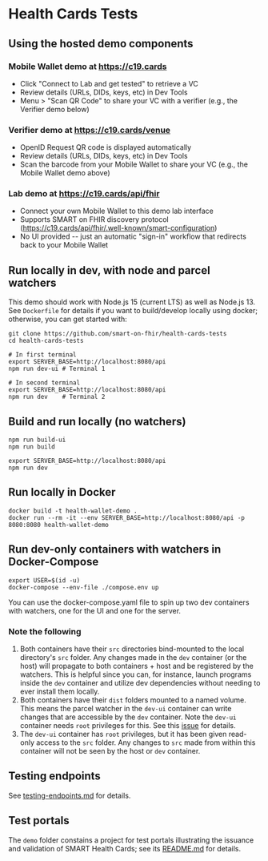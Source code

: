 # Health Cards Tests

## Using the hosted demo components

### Mobile Wallet demo at <https://c19.cards>

- Click "Connect to Lab and get tested" to retrieve a VC
- Review details (URLs, DIDs, keys, etc) in Dev Tools
- Menu > "Scan QR Code" to share your VC with a verifier (e.g., the Verifier demo below)

### Verifier demo at <https://c19.cards/venue>

- OpenID Request QR code is displayed automatically
- Review details (URLs, DIDs, keys, etc) in Dev Tools
- Scan the barcode from your Mobile Wallet to share your VC (e.g., the Mobile Wallet demo above)

### Lab demo at <https://c19.cards/api/fhir>

- Connect your own Mobile Wallet to this demo lab interface
- Supports SMART on FHIR discovery protocol (<https://c19.cards/api/fhir/.well-known/smart-configuration>)
- No UI provided -- just an automatic "sign-in" workflow that redirects back to your Mobile Wallet

## Run locally in dev, with node and parcel watchers

This demo should work with Node.js 15 (current LTS) as well as Node.js 13. See `Dockerfile` for details if you want to build/develop locally using docker; otherwise, you can get started with:

    git clone https://github.com/smart-on-fhir/health-cards-tests
    cd health-cards-tests

    # In first terminal
    export SERVER_BASE=http://localhost:8080/api
    npm run dev-ui # Terminal 1

    # In second terminal
    export SERVER_BASE=http://localhost:8080/api
    npm run dev    # Terminal 2

## Build and run locally (no watchers)

    npm run build-ui
    npm run build

    export SERVER_BASE=http://localhost:8080/api
    npm run dev

## Run locally in Docker

    docker build -t health-wallet-demo .
    docker run --rm -it --env SERVER_BASE=http://localhost:8080/api -p 8080:8080 health-wallet-demo

## Run dev-only containers with watchers in Docker-Compose

    export USER=$(id -u)
    docker-compose --env-file ./compose.env up

You can use the docker-compose.yaml file to spin up two dev containers with watchers, one for the UI and one for the server.

### Note the following

1. Both containers have their `src` directories bind-mounted to the local directory's `src` folder. Any changes made in the `dev` container (or the host) will propagate to both containers + host and be registered by the watchers. This is helpful since you can, for instance, launch programs inside the `dev` container and utilize dev dependencies without needing to ever install them locally.
2. Both containers have their `dist` folders mounted to a named volume. This means the parcel watcher in the `dev-ui` container can write changes that are accessible by the `dev` container. Note the `dev-ui` container needs `root` privileges for this. See this [issue](https://github.com/moby/moby/issues/2259) for details.
3. The `dev-ui` container has `root` privileges, but it has been given read-only access to the `src` folder. Any changes to `src` made from within this container will not be seen by the host or `dev` container.

## Testing endpoints

See [testing-endpoints.md](./testing-endpoints.md) for details.

## Test portals

The `demo` folder constains a project for test portals illustrating the issuance and validation of SMART Health Cards; see its [README.md](demo/README.md) for details.